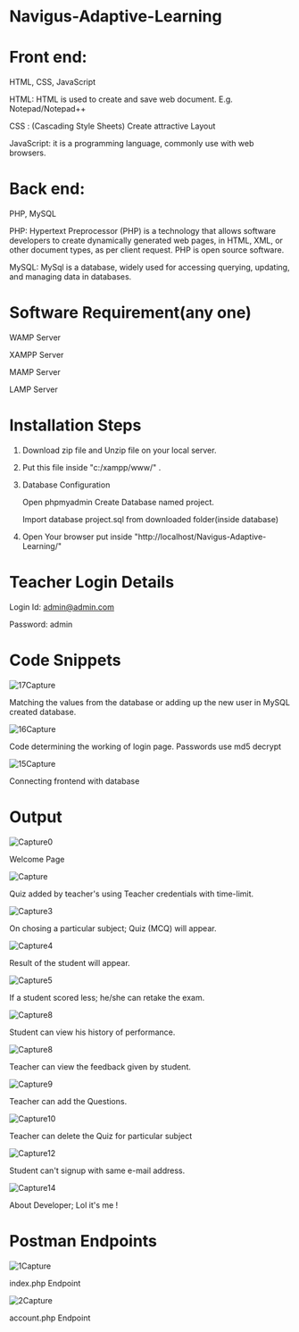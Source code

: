 # Navigus-Adaptive-Learning


  
# Front end:

HTML, CSS, JavaScript  

HTML: HTML is used to create and save web document. E.g. Notepad/Notepad++

CSS : (Cascading Style Sheets) Create attractive Layout 

JavaScript: it is a programming language, commonly use with web browsers. 

# Back end: 

PHP, MySQL 

PHP: Hypertext Preprocessor (PHP) is a technology that allows software developers to create dynamically generated web pages, in HTML, XML, or other document types, as per client request. PHP is open source software. 

MySQL: MySql is a database, widely used for accessing querying, updating, and managing data in databases. 

# Software Requirement(any one)

WAMP Server 

XAMPP Server 

MAMP Server 

LAMP Server 

# Installation Steps 

1. Download zip file and Unzip file on your local server. 
 
2. Put this file inside "c:/xampp/www/" .

3. Database Configuration
   
   Open phpmyadmin Create Database named project.
   
   Import database project.sql from downloaded folder(inside database)

4. Open Your browser put inside "http://localhost/Navigus-Adaptive-Learning/"
 
# Teacher Login Details

Login Id: admin@admin.com

Password: admin

# Code Snippets

![17Capture](https://user-images.githubusercontent.com/72291911/117685762-d97d1080-b1d3-11eb-88f0-3bf1c8702d52.JPG)

Matching the values from the database or adding up the new user in MySQL created database.

![16Capture](https://user-images.githubusercontent.com/72291911/117687552-8906b280-b1d5-11eb-99d7-3dcd671c5243.JPG)

Code determining the working of login page. Passwords use md5 decrypt

![15Capture](https://user-images.githubusercontent.com/72291911/117690484-85c0f600-b1d8-11eb-871b-4d3c99ffe877.JPG)
 
Connecting frontend with database 

# Output

![Capture0](https://user-images.githubusercontent.com/72291911/117690597-a6894b80-b1d8-11eb-848b-071ef855e85d.JPG)

Welcome Page 

![Capture](https://user-images.githubusercontent.com/72291911/117690796-dd5f6180-b1d8-11eb-96cf-74e39bc18d8a.JPG)

Quiz added by teacher's using Teacher credentials with time-limit.

![Capture3](https://user-images.githubusercontent.com/72291911/117691034-139ce100-b1d9-11eb-9169-37b3d5f6887d.JPG)

On chosing a particular subject; Quiz (MCQ) will appear.

![Capture4](https://user-images.githubusercontent.com/72291911/117691278-59f24000-b1d9-11eb-9583-3a0ecba9b262.JPG)

Result of the student will appear.

![Capture5](https://user-images.githubusercontent.com/72291911/117691335-68d8f280-b1d9-11eb-8858-b3c029a32f9a.JPG)

If a student scored less; he/she can retake the exam. 

![Capture8](https://user-images.githubusercontent.com/72291911/117691803-eef53900-b1d9-11eb-88d3-ab15e81a9607.JPG)

Student can view his history of performance.


![Capture8](https://user-images.githubusercontent.com/72291911/117691967-22d05e80-b1da-11eb-829f-173cd550bd92.JPG)

Teacher can view the feedback given by student.

![Capture9](https://user-images.githubusercontent.com/72291911/117692057-3da2d300-b1da-11eb-91a8-789c91d41771.JPG)

Teacher can add the Questions.

![Capture10](https://user-images.githubusercontent.com/72291911/117692399-9e321000-b1da-11eb-8a72-5ce3d513da33.JPG)

Teacher can delete the Quiz for particular subject

![Capture12](https://user-images.githubusercontent.com/72291911/117692763-f5d07b80-b1da-11eb-90a8-efb392f412f3.JPG)

Student can't signup with same e-mail address.

![Capture14](https://user-images.githubusercontent.com/72291911/117692860-100a5980-b1db-11eb-8392-fd1ccb32734b.JPG)

About Developer; Lol it's me ! 

# Postman Endpoints

![1Capture](https://user-images.githubusercontent.com/72291911/117716182-e8c18580-b1f6-11eb-8eb0-b00898144f12.JPG)
 
 index.php Endpoint
 
![2Capture](https://user-images.githubusercontent.com/72291911/117716193-e9f2b280-b1f6-11eb-8e24-ab6aa76aff5d.JPG)

account.php Endpoint

















